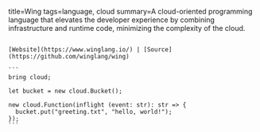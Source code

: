 title=Wing
tags=language, cloud
summary=A cloud-oriented programming language that elevates the developer experience by combining infrastructure and runtime code, minimizing the complexity of the cloud.
~~~~~~

[Website](https://www.winglang.io/) | [Source](https://github.com/winglang/wing)

```
bring cloud;

let bucket = new cloud.Bucket();

new cloud.Function(inflight (event: str): str => {
  bucket.put("greeting.txt", "hello, world!");
});
```

